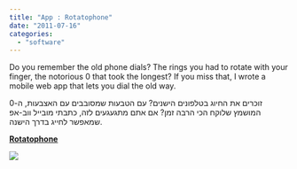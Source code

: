 ```yaml
---
title: "App : Rotatophone"
date: "2011-07-16"
categories: 
  - "software"
---
```


Do you remember the old phone dials? The rings you had to rotate with your finger, the notorious 0 that took the longest? If you miss that, I wrote a mobile web app that lets you dial the old way.  
  

זוכרים את החיוג בטלפונים הישנים? עם הטבעות שמסובבים עם האצבעות, ה-0 המושמץ שלוקח הכי הרבה זמן? אם אתם מתגעגעים לזה, כתבתי מובייל ווב-אפ שמאפשר לחייג בדרך הישנה.

  

**[Rotatophone](http://bit.ly/nTjlJo)**

  

[![](https://nurnachman.files.wordpress.com/2011/07/5cab5-scr.png?w=162)](https://nurnachman.files.wordpress.com/2011/07/5cab5-scr.png)
